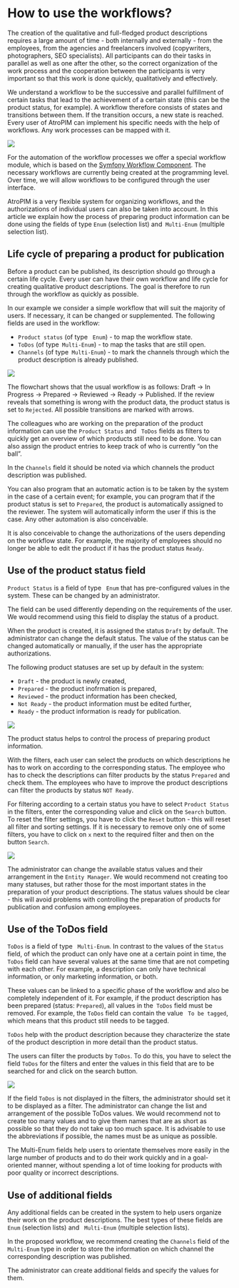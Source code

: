 # How to use the workflows?

The creation of the qualitative and full-fledged product descriptions requires a large amount of time - both internally and externally - from the employees, from the agencies and freelancers involved (copywriters, photographers, SEO specialists). All participants can do their tasks in parallel as well as one after the other, so the correct organization of the work process and the cooperation between the participants is very important so that this work is done quickly, qualitatively and effectively.

We understand a workflow to be the successive and parallel fulfillment of certain tasks that lead to the achievement of a certain state (this can be the product status, for example). A workflow therefore consists of states and transitions between them. If the transition occurs, a new state is reached. Every user of AtroPIM can implement his specific needs with the help of workflows. Any work processes can be mapped with it.

![](../_assets/how-tos/how-to-use-the-workflows/image44.png) 

For the automation of the workflow processes we offer a special workflow module, which is based on the [Symfony Workflow Component](https://symfony.com/doc/current/components/workflow.html). The necessary workflows are currently being created at the programming level. Over time, we will allow workflows to be configured through the user interface.

AtroPIM is a very flexible system for organizing workflows, and the authorizations of individual users can also be taken into account. In this article we explain how the process of preparing product information can be done using the fields of type `Enum` (selection list) and` Multi-Enum` (multiple selection list).

## Life cycle of preparing a product for publication

Before a product can be published, its description should go through a certain life cycle. Every user can have their own workflow and life cycle for creating qualitative product descriptions. The goal is therefore to run through the workflow as quickly as possible.

In our example we consider a simple workflow that will suit the majority of users. If necessary, it can be changed or supplemented. The following fields are used in the workflow:

- `Product status` (of type ` Enum`) - to map the workflow state.
- `ToDos` (of type` Multi-Enum`) - to map the tasks that are still open.
- `Channels` (of type` Multi-Enum`) - to mark the channels through which the product description is already published.

![](../_assets/how-tos/how-to-use-the-workflows/image55.png)

The flowchart shows that the usual workflow is as follows: Draft → In Progress → Prepared → Reviewed → Ready → Published. If the review reveals that something is wrong with the product data, the product status is set to `Rejected`. All possible transitions are marked with arrows.

The colleagues who are working on the preparation of the product information can use the `Product Status` and ` ToDos` fields as filters to quickly get an overview of which products still need to be done. You can also assign the product entries to keep track of who is currently “on the ball”.

In the `Channels` field it should be noted via which channels the product description was published.

You can also program that an automatic action is to be taken by the system in the case of a certain event; for example, you can program that if the product status is set to `Prepared`, the product is automatically assigned to the reviewer. The system will automatically inform the user if this is the case. Any other automation is also conceivable.

It is also conceivable to change the authorizations of the users depending on the workflow state. For example, the majority of employees should no longer be able to edit the product if it has the product status `Ready`.

## Use of the product status field

`Product Status` is a field of type ` Enum` that has pre-configured values in the system. These can be changed by an administrator.

The field can be used differently depending on the requirements of the user. We would recommend using this field to display the status of a product.

When the product is created, it is assigned the status `Draft` by default. The administrator can change the default status. The value of the status can be changed automatically or manually, if the user has the appropriate authorizations.

The following product statuses are set up by default in the system:

- `Draft` - the product is newly created,
- `Prepared` - the product inofrmation is prepared,
- `Reviewed` - the product information has been checked,
- `Not Ready` - the product information must be edited further,
- `Ready` - the product information is ready for publication. 

![](../_assets/how-tos/how-to-use-the-workflows/image36.png)

The product status helps to control the process of preparing product information.

With the filters, each user can select the products on which descriptions he has to work on according to the corresponding status. The employee who has to check the descriptions can filter products by the status `Prepared` and check them. The employees who have to improve the product descriptions can filter the products by status `NOT Ready`.

For filtering according to a certain status you have to select `Product Status` in the filters, enter the corresponding value and click on the `Search` button. To reset the filter settings, you have to click the `Reset` button - this will reset all filter and sorting settings. If it is necessary to remove only one of some filters, you have to click on `x` next to the required filter and then on the button `Search`.

![](../_assets/how-tos/how-to-use-the-workflows/image43.png)

The administrator can change the available status values and their arrangement in the `Entity Manager`. We would recommend not creating too many statuses, but rather those for the most important states in the preparation of your product descriptions. The status values should be clear - this will avoid problems with controlling the preparation of products for publication and confusion among employees.

## Use of the ToDos field

`ToDos` is a field of type ` Multi-Enum`. In contrast to the values of the `Status` field, of which the product can only have one at a certain point in time, the` ToDos` field can have several values ​​at the same time that are not competing with each other. For example, a description can only have technical information, or only marketing information, or both.

These values ​​can be linked to a specific phase of the workflow and also be completely independent of it. For example, if the product description has been prepared (status: `Prepared`), all values ​​in the` ToDos` field must be removed. For example, the `ToDos` field can contain the value ` To be tagged`, which means that this product still needs to be tagged.

`ToDos` help with the product description because they characterize the state of the product description in more detail than the product status.

The users can filter the products by `ToDos`. To do this, you have to select the field `ToDos` for the filters and enter the values in this field that are to be searched for and click on the search button.

![](../_assets/how-tos/how-to-use-the-workflows/image13.png)

If the field `ToDos` is not displayed in the filters, the administrator should set it to be displayed as a filter. The administrator can change the list and arrangement of the possible ToDos values. We would recommend not to create too many values and to give them names that are as short as possible so that they do not take up too much space. It is advisable to use the abbreviations if possible, the names must be as unique as possible.

The Multi-Enum fields help users to orientate themselves more easily in the large number of products and to do their work quickly and in a goal-oriented manner, without spending a lot of time looking for products with poor quality or incorrect descriptions. 

## Use of additional fields

Any additional fields can be created in the system to help users organize their work on the product descriptions. The best types of these fields are `Enum` (selection lists) and ` Multi-Enum` (multiple selection lists).

In the proposed workflow, we recommend creating the `Channels` field of the ` Multi-Enum` type in order to store the information on which channel the corresponding description was published. 

The administrator can create additional fields and specify the values for them.
